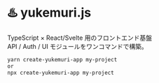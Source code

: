 # ♨️ yukemuri.js

TypeScript × React/Svelte 用のフロントエンド基盤  
API / Auth / UI モジュールをワンコマンドで構築。

```bash
yarn create-yukemuri-app my-project
or
npx create-yukemuri-app my-project
```